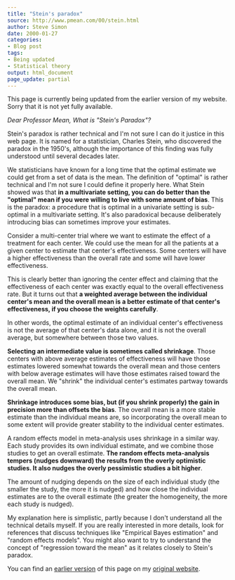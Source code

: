 ```yaml
---
title: "Stein's paradox"
source: http://www.pmean.com/00/stein.html
author: Steve Simon
date: 2000-01-27
categories:
- Blog post
tags:
- Being updated
- Statistical theory
output: html_document
page_update: partial
---
```


This page is currently being updated from the earlier version of my website. Sorry that it is not yet fully available.

*Dear Professor Mean, What is "Stein's Paradox"?*

Stein's paradox is rather technical and I'm not sure I can do it justice in this web page. It is named for a statistician, Charles Stein, who discovered the paradox in the 1950's, although the importance of this finding was fully understood until several decades later.

We statisticians have known for a long time that the optimal estimate we could get from a set of data is the mean. The definition of "optimal" is rather technical and I'm not sure I could define it properly here. What Stein showed was that **in a multivariate setting, you can do better than the "optimal" mean if you were willing to live with some amount of bias**. This is the paradox: a procedure that is optimal in a univariate setting is sub-optimal in a multivariate setting. It's also paradoxical because deliberately introducing bias can sometimes improve your estimates.

Consider a multi-center trial where we want to estimate the effect of a treatment for each center. We could use the mean for all the patients at a given center to estimate that center's effectiveness. Some centers will have a higher effectiveness than the overall rate and some will have lower effectiveness.

This is clearly better than ignoring the center effect and claiming that the effectiveness of each center was exactly equal to the overall effectiveness rate. But it turns out that **a weighted average between the individual center's mean and the overall mean is a better estimate of that center's effectiveness, if you choose the weights carefully**.

In other words, the optimal estimate of an individual center's effectiveness is not the average of that center's data alone, and it is not the overall average, but somewhere between those two values.

**Selecting an intermediate value is sometimes called shrinkage**. Those centers with above average estimates of effectiveness will have those estimates lowered somewhat towards the overall mean and those centers with below average estimates will have those estimates raised toward the overall mean. We "shrink" the individual center's estimates partway towards the overall mean.

**Shrinkage introduces some bias, but (if you shrink properly) the gain in precision more than offsets the bias**. The overall mean is a more stable estimate than the individual means are, so incorporating the overall mean to some extent will provide greater stability to the individual center estimates.

A random effects model in meta-analysis uses shrinkage in a similar way. Each study provides its own individual estimate, and we combine those studies to get an overall estimate. **The random effects meta-analysis tempers (nudges downward) the results from the overly optimistic studies. It also nudges the overly pessimistic studies a bit higher**.

The amount of nudging depends on the size of each individual study (the smaller the study, the more it is nudged) and how close the individual estimates are to the overall estimate (the greater the homogeneity, the more each study is nudged).

My explanation here is simplistic, partly because I don't understand all the technical details myself. If you are really interested in more details, look for references that discuss techniques like "Empirical Bayes estimation" and "random effects models". You might also want to try to understand the concept of "regression toward the mean" as it relates closely to Stein's paradox.

You can find an [earlier version][sim1] of this page on my [original website][sim2].

[sim1]: http://www.pmean.com/00/stein.html
[sim2]: http://www.pmean.com/original_site.html
